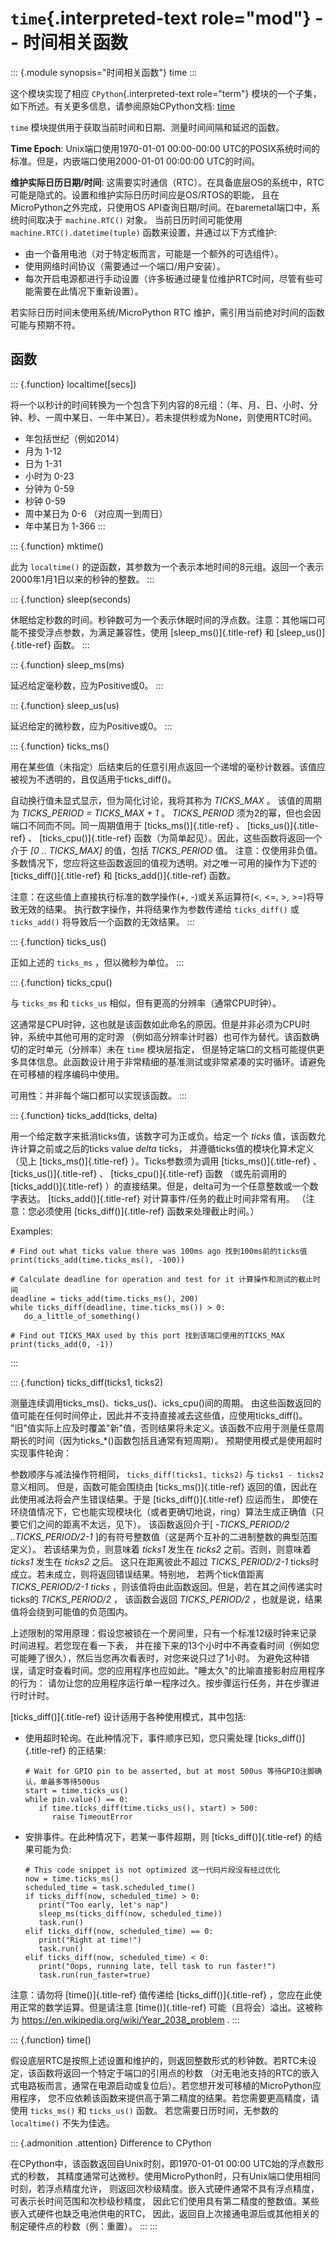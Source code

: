 `time`{.interpreted-text role="mod"} \-- 时间相关函数
=====================================================

::: {.module synopsis="时间相关函数"}
time
:::

这个模块实现了相应 `CPython`{.interpreted-text role="term"}
模块的一个子集，如下所述。有关更多信息，请参阅原始CPython文档:
[time](https://docs.python.org/3.5/library/time.html#module-time)

`time` 模块提供用于获取当前时间和日期、测量时间间隔和延迟的函数。

**Time Epoch**: Unix端口使用1970-01-01 00:00-00:00
UTC的POSIX系统时间的标准。但是，内嵌端口使用2000-01-01 00:00:00
UTC的时间。

**维护实际日历日期/时间**:
这需要实时通信（RTC）。在具备底层OS的系统中，RTC可能是隐式的。设置和维护实际日历时间应是OS/RTOS的职能，
且在MicroPython之外完成，只使用OS
API查询日期/时间。在baremetal端口中，系统时间取决于 `machine.RTC()`
对象。 当前日历时间可能使用 `machine.RTC().datetime(tuple)`
函数来设置，并通过以下方式维护:

-   由一个备用电池（对于特定板而言，可能是一个额外的可选组件）。
-   使用网络时间协议（需要通过一个端口/用户安装）。
-   每次开启电源都进行手动设置（许多板通过硬复位维护RTC时间，尽管有些可能需要在此情况下重新设置）。

若实际日历时间未使用系统/MicroPython RTC
维护，需引用当前绝对时间的函数可能与预期不符。

函数
----

::: {.function}
localtime(\[secs\])

将一个以秒计的时间转换为一个包含下列内容的8元组：（年、月、日、小时、分钟、秒、一周中某日、一年中某日）。若未提供秒或为None，则使用RTC时间。

-   年包括世纪（例如2014）
-   月为 1-12
-   日为 1-31
-   小时为 0-23
-   分钟为 0-59
-   秒钟 0-59
-   周中某日为 0-6 （对应周一到周日）
-   年中某日为 1-366
:::

::: {.function}
mktime()

此为 `localtime()`
的逆函数，其参数为一个表示本地时间的8元组。返回一个表示2000年1月1日以来的秒钟的整数。
:::

::: {.function}
sleep(seconds)

休眠给定秒数的时间。秒钟数可为一个表示休眠时间的浮点数。注意：其他端口可能不接受浮点参数，为满足兼容性，使用
[sleep\_ms()]{.title-ref} 和 [sleep\_us()]{.title-ref} 函数。
:::

::: {.function}
sleep\_ms(ms)

延迟给定毫秒数，应为Positive或0。
:::

::: {.function}
sleep\_us(us)

延迟给定的微秒数，应为Positive或0。
:::

::: {.function}
ticks\_ms()

用在某些值（未指定）后结束后的任意引用点返回一个递增的毫秒计数器。该值应被视为不透明的，且仅适用于ticks\_diff()。

自动换行值未显式显示，但为简化讨论，我将其称为 *TICKS\_MAX* 。
该值的周期为 *TICKS\_PERIOD = TICKS\_MAX + 1* 。 *TICKS\_PERIOD*
须为2的幂，但也会因端口不同而不同。同一周期值用于
[ticks\_ms()]{.title-ref} 、 [ticks\_us()]{.title-ref} 、
[ticks\_cpu()]{.title-ref}
函数（为简单起见）。因此，这些函数将返回一个介于 *\[0 .. TICKS\_MAX\]*
的值，包括 *TICKS\_PERIOD* 值。
注意：仅使用非负值。多数情况下，您应将这些函数返回的值视为透明。对之唯一可用的操作为下述的
[ticks\_diff()]{.title-ref} 和 [ticks\_add()]{.title-ref} 函数。

注意：在这些值上直接执行标准的数学操作(+, -)或关系运算符(\<, \<=, \>,
\>=)将导致无效的结果。 执行数字操作，并将结果作为参数传递给
`ticks_diff()` 或 `ticks_add()` 将导致后一个函数的无效结果。
:::

::: {.function}
ticks\_us()

正如上述的 `ticks_ms` ，但以微秒为单位。
:::

::: {.function}
ticks\_cpu()

与 `ticks_ms` 和 `ticks_us` 相似，但有更高的分辨率（通常CPU时钟）。

这通常是CPU时钟，这也就是该函数如此命名的原因。但是并非必须为CPU时钟，系统中其他可用的定时源
（例如高分辨率计时器）也可作为替代。该函数确切的定时单元（分辨率）未在
`time` 模块层指定，
但是特定端口的文档可能提供更多具体信息。此函数设计用于非常精细的基准测试或非常紧凑的实时循环。请避免在可移植的程序编码中使用。

可用性：并非每个端口都可以实现该函数。
:::

::: {.function}
ticks\_add(ticks, delta)

用一个给定数字来抵消ticks值，该数字可为正或负。给定一个 *ticks*
值，该函数允许计算之前或之后的ticks value *delta* ticks，
并遵循ticks值的模块化算术定义（见上 [ticks\_ms()]{.title-ref}
）。Ticks参数须为调用 [ticks\_ms()]{.title-ref} 、
[ticks\_us()]{.title-ref} 、 [ticks\_cpu()]{.title-ref} 函数
（或先前调用的 [ticks\_add()]{.title-ref}
）的直接结果。但是，delta可为一个任意整数或一个数字表达。
[ticks\_add()]{.title-ref} 对计算事件/任务的截止时间非常有用。
（注意：您必须使用 [ticks\_diff()]{.title-ref} 函数来处理截止时间。）

Examples:

    # Find out what ticks value there was 100ms ago 找到100ms前的ticks值
    print(ticks_add(time.ticks_ms(), -100))

    # Calculate deadline for operation and test for it 计算操作和测试的截止时间
    deadline = ticks_add(time.ticks_ms(), 200)
    while ticks_diff(deadline, time.ticks_ms()) > 0:
       do_a_little_of_something()

    # Find out TICKS_MAX used by this port 找到该端口使用的TICKS_MAX
    print(ticks_add(0, -1))
:::

::: {.function}
ticks\_diff(ticks1, ticks2)

测量连续调用ticks\_ms()、ticks\_us()、icks\_cpu()间的周期。
由这些函数返回的值可能在任何时间停止，因此并不支持直接减去这些值，应使用ticks\_diff()。
"旧"值实际上应及时覆盖"新"值，否则结果将未定义。该函数不应用于测量任意周期长的时间（因为ticks\_\*()函数包括且通常有短周期）。
预期使用模式是使用超时实现事件轮询：

参数顺序与减法操作符相同， `ticks_diff(ticks1, ticks2)` 与
`ticks1 - ticks2` 意义相同。 但是，函数可能会围绕由
[ticks\_ms()]{.title-ref}
返回的值，因此在此使用减法将会产生错误结果。于是
[ticks\_diff()]{.title-ref} 应运而生，
即使在环绕值情况下，它也能实现模块化（或者更确切地说，ring）算法生成正确值（只要它们之间的距离不太远，见下）。
该函数返回介于\[ *-TICKS\_PERIOD/2 ..TICKS\_PERIOD/2-1*
\]的有符号整数值（这是两个互补的二进制整数的典型范围定义）。
若该结果为负，则意味着 *ticks1* 发生在 *ticks2* 之前。否则，则意味着
*ticks1* 发生在 *ticks2* 之后。 这只在距离彼此不超过 *TICKS\_PERIOD/2-1*
ticks时成立。若未成立，则将返回错误结果。特别地， 若两个tick值距离
*TICKS\_PERIOD/2-1 ticks*
，则该值将由此函数返回。但是，若在其之间传递实时ticks的
*TICKS\_PERIOD/2* ， 该函数会返回 *TICKS\_PERIOD/2*
，也就是说，结果值将会绕到可能值的负范围内。

上述限制的常用原理：假设您被锁在一个房间里，只有一个标准12级时钟来记录时间进程。若您现在看一下表，
并在接下来的13个小时中不再查看时间（例如您可能睡了很久），然后当您再次看表时，对您来说只过了1小时。
为避免这种错误，请定时查看时间。您的应用程序也应如此。"睡太久"的比喻直接影射应用程序的行为：
请勿让您的应用程序运行单一程序过久。按步骤运行任务，并在步骤进行时计时。

[ticks\_diff()]{.title-ref} 设计适用于各种使用模式，其中包括:

-   使用超时轮询。在此种情况下，事件顺序已知，您只需处理
    [ticks\_diff()]{.title-ref} 的正结果:

        # Wait for GPIO pin to be asserted, but at most 500us 等待GPIO注脚确认，单最多等待500us
        start = time.ticks_us()
        while pin.value() == 0:
           if time.ticks_diff(time.ticks_us(), start) > 500:
              raise TimeoutError

-   安排事件。在此种情况下，若某一事件超期，则
    [ticks\_diff()]{.title-ref} 的结果可能为负:

        # This code snippet is not optimized 这一代码片段没有经过优化
        now = time.ticks_ms()
        scheduled_time = task.scheduled_time()
        if ticks_diff(now, scheduled_time) > 0:
           print("Too early, let's nap")
           sleep_ms(ticks_diff(now, scheduled_time))
           task.run()
        elif ticks_diff(now, scheduled_time) == 0:
           print("Right at time!")
           task.run()
        elif ticks_diff(now, scheduled_time) < 0:
           print("Oops, running late, tell task to run faster!")
           task.run(run_faster=true)

注意：请勿将 [time()]{.title-ref} 值传递给 [ticks\_diff()]{.title-ref}
，您应在此使用正常的数学运算。但是请注意 [time()]{.title-ref}
可能（且将会）溢出。这被称为
<https://en.wikipedia.org/wiki/Year_2038_problem> .
:::

::: {.function}
time()

假设底层RTC是按照上述设置和维护的，则返回整数形式的秒钟数。若RTC未设定，该函数将返回一个特定于端口的引用点的秒数
（对无电池支持的RTC的嵌入式电路板而言，通常在电源启动或复位后）。若您想开发可移植的MicroPython应用程序，
您不应依赖该函数来提供高于第二精度的结果。若您需要更高精度，请使用
`ticks_ms()` 和 `ticks_us()` 函数。 若您需要日历时间，无参数的
`localtime()` 不失为佳选。

::: {.admonition .attention}
Difference to CPython

在CPython中，该函数返回自Unix时刻，即1970-01-01 00:00
UTC始的浮点数形式的秒数，
其精度通常可达微秒。使用MicroPython时，只有Unix端口使用相同时刻，若浮点精度允许，
则返回次秒级精度。嵌入式硬件通常不具有浮点精度，可表示长时间范围和次秒级秒精度，
因此它们使用具有第二精度的整数值。某些嵌入式硬件也缺乏电池供电的RTC，
因此，返回自上次接通电源后或其他相关的制定硬件点的秒数（例：重置）。
:::
:::

